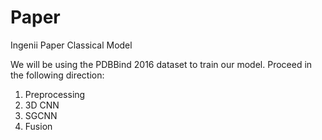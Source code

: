 # Paper
Ingenii Paper Classical Model

We will be using the PDBBind 2016 dataset to train our model. Proceed in the following direction:

1. Preprocessing
2. 3D CNN
3. SGCNN
4. Fusion
